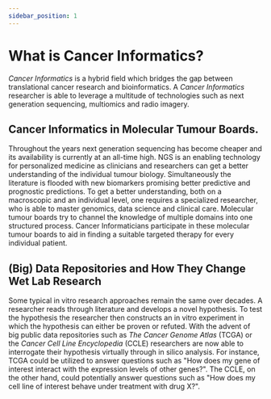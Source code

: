 ```yaml
---
sidebar_position: 1
---
```

# What is Cancer Informatics?

_Cancer Informatics_ is a hybrid field which bridges the gap between translational cancer research and bioinformatics.
A _Cancer Informatics_ researcher is able to leverage a multitude of technologies such as next generation sequencing, multiomics and radio imagery.

## Cancer Informatics in Molecular Tumour Boards.

Throughout the years next generation sequencing has become cheaper and its availability is currently at an all-time high.
NGS is an enabling technology for personalized medicine as clinicians and researchers can get a better understanding of the individual tumour biology.
Simultaneously the literature is flooded with new biomarkers promising better predictive and prognostic predictions.
To get a better understanding, both on a macroscopic and an individual level, one requires a specialized researcher, who is able to master genomics, data science and clinical care.
Molecular tumour boards try to channel the knowledge of multiple domains into one structured process.
Cancer Informaticians participate in these molecular tumour boards to aid in finding a suitable targeted therapy for every individual patient.

## (Big) Data Repositories and How They Change Wet Lab Research

Some typical in vitro research approaches remain the same over decades.
A researcher reads through literature and develops a novel hypothesis.
To test the hypothesis the researcher then constructs an in vitro experiment in which the hypothesis can either be proven or refuted.
With the advent of big public data repositories such as _The Cancer Genome Atlas_ (TCGA) or the _Cancer Cell Line Encyclopedia_ (CCLE) researchers are now able to interrogate their hypothesis virtually through in silico analysis.
For instance, TCGA could be utilized to answer questions such as "How does my gene of interest interact with the expression levels of other genes?".
The CCLE, on the other hand, could potentially answer questions such as "How does my cell line of interest behave under treatment with drug X?".